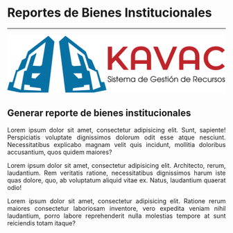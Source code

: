 # Reportes de Bienes Institucionales 
************************************
<div style="text-align: justify;">

![Screenshot](img/logokavac.png#imagen)

## Generar reporte de bienes institucionales 

Lorem ipsum dolor sit amet, consectetur adipisicing elit. Sunt, sapiente! Perspiciatis voluptate dignissimos dolorum odit esse atque nesciunt. Necessitatibus explicabo magnam velit quis incidunt, mollitia doloribus accusantium, quos quidem maiores?

Lorem ipsum dolor sit amet, consectetur adipisicing elit. Architecto, rerum, laudantium. Rem veritatis ratione, necessitatibus dignissimos harum iste quas dolore, quo, ab voluptatum aliquid vitae ex. Natus, laudantium quaerat odio!

Lorem ipsum dolor sit amet, consectetur adipisicing elit. Ratione rerum maiores consectetur laboriosam inventore, vero expedita veniam nihil laudantium, porro labore reprehenderit nulla molestias tempore at sunt reiciendis totam itaque?

</div>























   